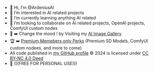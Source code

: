- 👋 Hi, I’m @ArdeniusAI
- 👀 I’m interested in AI related projects
- 🌱 I’m currently learning anything AI related  
- 💾 I’m looking to collaborate on AI related projects, OpenAI projects, ComfyUI custom nodes
- 📸 ➡️ Change the mood ! by Visiting my [AI Image Gallery](https://ko-fi.com/ardenius/gallery)
- 🏆 ➡️ [Premium Memebers only Perks](https://ko-fi.com/ardenius/tiers) (Premium SD Models, ComfyUI custom nodees, and more to come)
- All code published in [my GitHub profile](https://github.com/ArdeniusAI) © 2024 is licensed under [CC BY-NC 4.0 Deed](https://creativecommons.org/licenses/by-nc/4.0/)
- 📢 (((FREE FOR PERSONAL USE))) 
<!---
ArdeniusAI/ArdeniusAI is a ✨ special ✨ repository because its `README.md` (this file) appears on your GitHub profile.
You can click the Preview link to take a look at your changes.
--->

